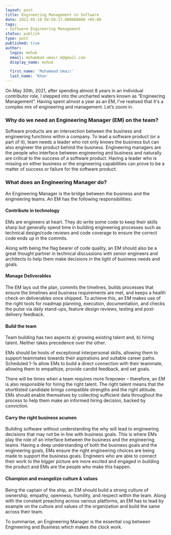```yaml
---
layout: post
title: Engineering Management in Software
date: 2022-05-10 04:59:17.000000000 +05:00
tags:
- Software Engineering Management
status: publish
type: post
published: true
author:
  login: mohuk
  email: mohammad.umair.k@gmail.com
  display_name: mohuk

  first_name: 'Muhammad Umair'
  last_name: 'Khan'
---
```

On May 30th, 2021, after spending almost 8 years in an individual contributor role, I stepped into the uncharted waters known as “Engineering Management”. Having spent almost a year as an EM, I’ve realised that it's a complex mix of engineering and management. Let’s zoom in.

### Why do we need an Engineering Manager (EM) on the team?
Software products are an intersection between the business and engineering functions within a company. To lead a software product (or a part of it), team needs a leader who not only knows the business but can also engineer the product behind the business. Engineering managers are the people who interface between engineering and business and naturally are critical to the success of a software product. Having a leader who is missing on either business or the engineering capabilities can prove to be a matter of success or failure for the software product.

### What does an Engineering Manager do?
An Engineering Manager is the bridge between the business and the engineering teams. An EM has the following responsibilities:

#### Contribute in technology
EMs are engineers at heart. They do write some code to keep their skills sharp but generally spend time in building engineering processes such as technical design/code reviews and code coverage to ensure the correct code ends up in the commits.

Along with being the flag bearer of code quality, an EM should also be a great thought partner in technical discussions with senior engineers and architects to help them make decisions in the light of business needs and goals.

#### Manage Deliverables
The EM lays out the plan, commits the timelines, builds processes that ensure the timelines and business requirements are met, and keeps a health check on deliverables once shipped. To achieve this, an EM makes use of the right tools for roadmap planning, execution, documentation, and checks the pulse via daily stand-ups, feature design reviews, testing and post-delivery feedback.

#### Build the team
Team building has two aspects a) growing existing talent and, b) hiring talent. Neither takes precedence over the other.

EMs should be hosts of exceptional interpersonal skills, allowing them to support teammates towards their aspirations and suitable career paths. Scheduled 1-1s allow EMs to build a direct connection with their teammate, allowing them to empathize, provide candid feedback, and set goals.

There will be times when a team requires more firepower – therefore, an EM is also responsible for hiring the right talent. The right talent means that the shortlisted candidate brings compatible strengths and the right attitude. EMs should enable themselves by collecting sufficient data throughout the process to help them make an informed hiring decision, backed by conviction.

#### Carry the right business acumen

Building software without understanding the why will lead to engineering decisions that may not be in line with business goals. This is where EMs play the role of an interface between the business and the engineering teams. Having a deep understanding of both the business goals and the engineering goals, EMs ensure the right engineering choices are being made to support the business goals. Engineers who are able to connect their work to the bigger picture are more excited and engaged in building the product and EMs are the people who make this happen.

#### Champion and evangelize culture & values

Being the captain of the ship, an EM should build a strong culture of ownership, empathy, openness, humility, and respect within the team. Along with the constant preaching across various platforms, an EM has to lead by example on the culture and values of the organization and build the same across their team.

To summarise, an Engineering Manager is the essential cog between Engineering and Business which makes the clock work.
